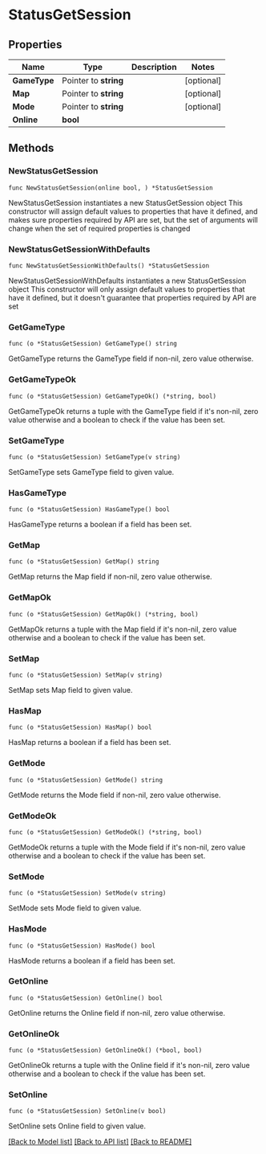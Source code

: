 # StatusGetSession

## Properties

Name | Type | Description | Notes
------------ | ------------- | ------------- | -------------
**GameType** | Pointer to **string** |  | [optional] 
**Map** | Pointer to **string** |  | [optional] 
**Mode** | Pointer to **string** |  | [optional] 
**Online** | **bool** |  | 

## Methods

### NewStatusGetSession

`func NewStatusGetSession(online bool, ) *StatusGetSession`

NewStatusGetSession instantiates a new StatusGetSession object
This constructor will assign default values to properties that have it defined,
and makes sure properties required by API are set, but the set of arguments
will change when the set of required properties is changed

### NewStatusGetSessionWithDefaults

`func NewStatusGetSessionWithDefaults() *StatusGetSession`

NewStatusGetSessionWithDefaults instantiates a new StatusGetSession object
This constructor will only assign default values to properties that have it defined,
but it doesn't guarantee that properties required by API are set

### GetGameType

`func (o *StatusGetSession) GetGameType() string`

GetGameType returns the GameType field if non-nil, zero value otherwise.

### GetGameTypeOk

`func (o *StatusGetSession) GetGameTypeOk() (*string, bool)`

GetGameTypeOk returns a tuple with the GameType field if it's non-nil, zero value otherwise
and a boolean to check if the value has been set.

### SetGameType

`func (o *StatusGetSession) SetGameType(v string)`

SetGameType sets GameType field to given value.

### HasGameType

`func (o *StatusGetSession) HasGameType() bool`

HasGameType returns a boolean if a field has been set.

### GetMap

`func (o *StatusGetSession) GetMap() string`

GetMap returns the Map field if non-nil, zero value otherwise.

### GetMapOk

`func (o *StatusGetSession) GetMapOk() (*string, bool)`

GetMapOk returns a tuple with the Map field if it's non-nil, zero value otherwise
and a boolean to check if the value has been set.

### SetMap

`func (o *StatusGetSession) SetMap(v string)`

SetMap sets Map field to given value.

### HasMap

`func (o *StatusGetSession) HasMap() bool`

HasMap returns a boolean if a field has been set.

### GetMode

`func (o *StatusGetSession) GetMode() string`

GetMode returns the Mode field if non-nil, zero value otherwise.

### GetModeOk

`func (o *StatusGetSession) GetModeOk() (*string, bool)`

GetModeOk returns a tuple with the Mode field if it's non-nil, zero value otherwise
and a boolean to check if the value has been set.

### SetMode

`func (o *StatusGetSession) SetMode(v string)`

SetMode sets Mode field to given value.

### HasMode

`func (o *StatusGetSession) HasMode() bool`

HasMode returns a boolean if a field has been set.

### GetOnline

`func (o *StatusGetSession) GetOnline() bool`

GetOnline returns the Online field if non-nil, zero value otherwise.

### GetOnlineOk

`func (o *StatusGetSession) GetOnlineOk() (*bool, bool)`

GetOnlineOk returns a tuple with the Online field if it's non-nil, zero value otherwise
and a boolean to check if the value has been set.

### SetOnline

`func (o *StatusGetSession) SetOnline(v bool)`

SetOnline sets Online field to given value.



[[Back to Model list]](../README.md#documentation-for-models) [[Back to API list]](../README.md#documentation-for-api-endpoints) [[Back to README]](../README.md)


